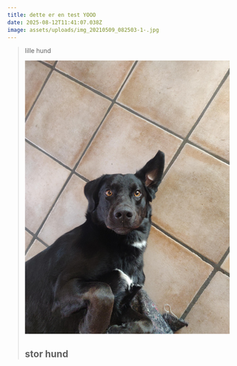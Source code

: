 ```yaml
---
title: dette er en test YOOO
date: 2025-08-12T11:41:07.038Z
image: assets/uploads/img_20210509_082503-1-.jpg
---
```

> l﻿ille hund 
>
>
>
> ![portfolio1/assets/uploads/img_20210509_082503-1-.jpg](/assets/uploads/img_20210509_082503-1-.jpg "hej")
>
> ## s﻿tor hund